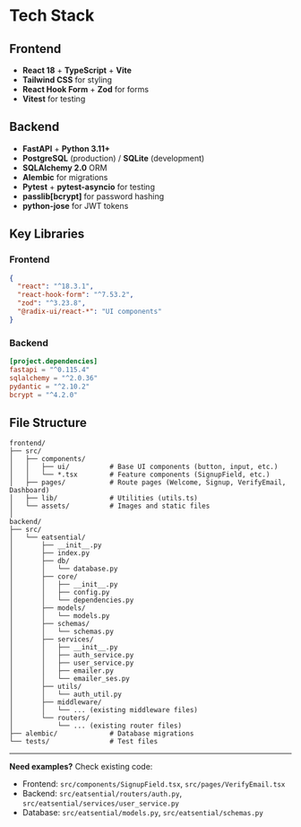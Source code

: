 # Tech Stack

## Frontend

- **React 18** + **TypeScript** + **Vite**
- **Tailwind CSS** for styling
- **React Hook Form** + **Zod** for forms
- **Vitest** for testing

## Backend

- **FastAPI** + **Python 3.11+**
- **PostgreSQL** (production) / **SQLite** (development)
- **SQLAlchemy 2.0** ORM
- **Alembic** for migrations
- **Pytest** + **pytest-asyncio** for testing
- **passlib[bcrypt]** for password hashing
- **python-jose** for JWT tokens

## Key Libraries

### Frontend

```json
{
  "react": "^18.3.1",
  "react-hook-form": "^7.53.2",
  "zod": "^3.23.8",
  "@radix-ui/react-*": "UI components"
}
```

### Backend

```toml
[project.dependencies]
fastapi = "^0.115.4"
sqlalchemy = "^2.0.36"
pydantic = "^2.10.2"
bcrypt = "^4.2.0"
```

## File Structure

```
frontend/
├── src/
│   ├── components/
│   │   ├── ui/          # Base UI components (button, input, etc.)
│   │   └── *.tsx        # Feature components (SignupField, etc.)
│   ├── pages/           # Route pages (Welcome, Signup, VerifyEmail, Dashboard)
│   ├── lib/             # Utilities (utils.ts)
│   └── assets/          # Images and static files
│
backend/
├── src/
│   └── eatsential/
│       ├── __init__.py
│       ├── index.py
│       ├── db/
│       │   └── database.py
│       ├── core/
│       │   ├── __init__.py
│       │   ├── config.py
│       │   └── dependencies.py
│       ├── models/
│       │   └── models.py
│       ├── schemas/
│       │   └── schemas.py
│       ├── services/
│       │   ├── __init__.py
│       │   ├── auth_service.py
│       │   ├── user_service.py
│       │   ├── emailer.py
│       │   └── emailer_ses.py
│       ├── utils/
│       │   └── auth_util.py
│       ├── middleware/
│       │   └── ... (existing middleware files)
│       └── routers/
│           └── ... (existing router files)
├── alembic/             # Database migrations
└── tests/               # Test files
```

---

**Need examples?** Check existing code:

- Frontend: `src/components/SignupField.tsx`, `src/pages/VerifyEmail.tsx`
- Backend: `src/eatsential/routers/auth.py`, `src/eatsential/services/user_service.py`
- Database: `src/eatsential/models.py`, `src/eatsential/schemas.py`
